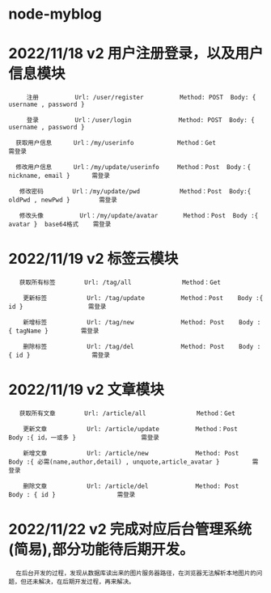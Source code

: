 # node-myblog

# 2022/11/18  v2 用户注册登录，以及用户信息模块
         注册          Url: /user/register          Method: POST  Body: { username , password } 
         
         登录          Url：/user/login             Method: POST  Body: { username , password } 
         
      获取用户信息      Url：/my/userinfo            Method：Get              需登录
      
      修改用户信息      Url：/my/update/userinfo     Method：Post  Body：{  nickname, email }      需登录 
      
       修改密码        Url：/my/update/pwd           Method：Post  Body:{ oldPwd , newPwd }        需登录 
       
       修改头像          Url：/my/update/avatar       Method：Post  Body :{ avatar }  base64格式    需登录             


# 2022/11/19 v2  标签云模块
       获取所有标签        Url: /tag/all              Method：Get

        更新标签           Url: /tag/update          Method：Post    Body :{ id }                  需登录

        新增标签           Url: /tag/new             Method: Post    Body :{ tagName }         需登录

        删除标签           Url: /tag/del             Method: Post    Body : { id }                 需登录

# 2022/11/19 v2 文章模块
       获取所有文章        Url: /article/all              Method：Get

        更新文章           Url: /article/update          Method：Post    Body :{ id，一或多 }                  需登录

        新增文章           Url: /article/new             Method: Post    Body :{ 必需(name,author,detail) , unquote,article_avatar }         需登录

        删除文章           Url: /article/del             Method: Post    Body : { id }                 需登录

# 2022/11/22 v2 完成对应后台管理系统(简易),部分功能待后期开发。
      
      在后台开发的过程，发现从数据库读出来的图片服务器路径，在浏览器无法解析本地图片的问题，但还未解决，在后期开发过程，再来解决。

